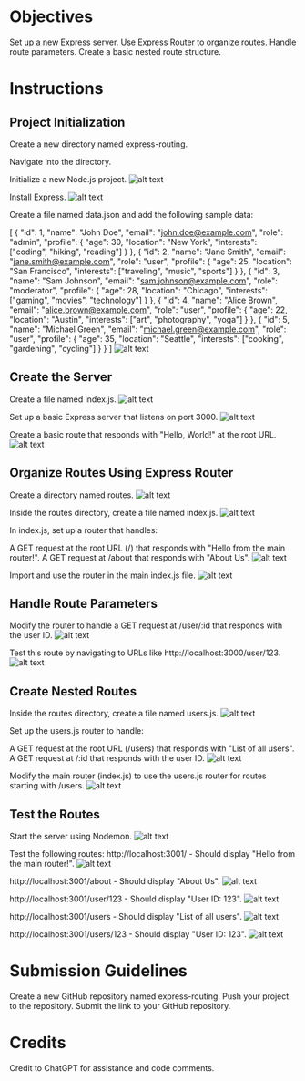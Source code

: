 # Objectives

Set up a new Express server.
Use Express Router to organize routes.
Handle route parameters.
Create a basic nested route structure.

# Instructions
## Project Initialization

Create a new directory named express-routing.

Navigate into the directory.

Initialize a new Node.js project.
  ![alt text](./documentation/image.png)

Install Express.
  ![alt text](./documentation/image-1.png)

Create a file named data.json and add the following sample data:

[
  {
    "id": 1,
    "name": "John Doe",
    "email": "john.doe@example.com",
    "role": "admin",
    "profile": {
      "age": 30,
      "location": "New York",
      "interests": ["coding", "hiking", "reading"]
    }
  },
  {
    "id": 2,
    "name": "Jane Smith",
    "email": "jane.smith@example.com",
    "role": "user",
    "profile": {
      "age": 25,
      "location": "San Francisco",
      "interests": ["traveling", "music", "sports"]
    }
  },
  {
    "id": 3,
    "name": "Sam Johnson",
    "email": "sam.johnson@example.com",
    "role": "moderator",
    "profile": {
      "age": 28,
      "location": "Chicago",
      "interests": ["gaming", "movies", "technology"]
    }
  },
  {
    "id": 4,
    "name": "Alice Brown",
    "email": "alice.brown@example.com",
    "role": "user",
    "profile": {
      "age": 22,
      "location": "Austin",
      "interests": ["art", "photography", "yoga"]
    }
  },
  {
    "id": 5,
    "name": "Michael Green",
    "email": "michael.green@example.com",
    "role": "user",
    "profile": {
      "age": 35,
      "location": "Seattle",
      "interests": ["cooking", "gardening", "cycling"]
    }
  }
]
  ![alt text](./documentation/image-2.png)

## Create the Server

Create a file named index.js.
  ![alt text](./documentation/image-3.png)

Set up a basic Express server that listens on port 3000.
  ![alt text](./documentation/image-4.png)

Create a basic route that responds with "Hello, World!" at the root URL.
  ![alt text](./documentation/image-5.png)

## Organize Routes Using Express Router

Create a directory named routes.
  ![alt text](./documentation/image-6.png)

Inside the routes directory, create a file named index.js.
  ![alt text](./documentation/image-7.png)

In index.js, set up a router that handles:

A GET request at the root URL (/) that responds with "Hello from the main router!".
A GET request at /about that responds with "About Us".
  ![alt text](./documentation/image-8.png)

Import and use the router in the main index.js file.
  ![alt text](./documentation/image-9.png)

## Handle Route Parameters

Modify the router to handle a GET request at /user/:id that responds with the user ID.
  ![alt text](./documentation/image-10.png)

Test this route by navigating to URLs like http://localhost:3000/user/123.
  ![alt text](./documentation/image-11.png)

## Create Nested Routes

Inside the routes directory, create a file named users.js.
  ![alt text](./documentation/image-12.png)

Set up the users.js router to handle:

A GET request at the root URL (/users) that responds with "List of all users".
A GET request at /:id that responds with the user ID.
  ![alt text](./documentation/image-13.png)

Modify the main router (index.js) to use the users.js router for routes starting with /users.
  ![alt text](./documentation/image-14.png)

## Test the Routes

Start the server using Nodemon.
  ![alt text](./documentation/image-15.png)

Test the following routes:
http://localhost:3001/ - Should display "Hello from the main router!".
  ![alt text](./documentation/image-16.png)

http://localhost:3001/about - Should display "About Us".
  ![alt text](./documentation/image-17.png)

http://localhost:3001/user/123 - Should display "User ID: 123".
  ![alt text](./documentation/image-18.png)

http://localhost:3001/users - Should display "List of all users".
![alt text](./documentation/image-19.png)

http://localhost:3001/users/123 - Should display "User ID: 123".
![alt text](./documentation/image-20.png)

# Submission Guidelines
Create a new GitHub repository named express-routing.
Push your project to the repository.
Submit the link to your GitHub repository.

# Credits
Credit to ChatGPT for assistance and code comments.